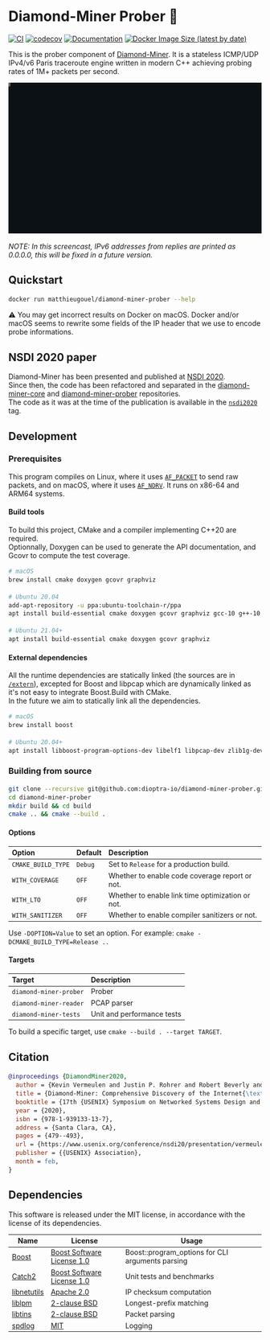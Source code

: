 # Diamond-Miner Prober :gem:

[![CI](https://img.shields.io/github/workflow/status/dioptra-io/diamond-miner-prober/CI?logo=github)](https://github.com/dioptra-io/diamond-miner-prober/actions?query=workflow%3ACI)
[![codecov](https://img.shields.io/codecov/c/github/dioptra-io/diamond-miner-prober?logo=codecov&logoColor=white)](https://codecov.io/gh/dioptra-io/diamond-miner-prober)
[![Documentation](https://img.shields.io/badge/documentation-online-blue.svg?logo=read-the-docs&logoColor=white)](https://dioptra-io.github.io/diamond-miner-prober/)
[![Docker Image Size (latest by date)](https://img.shields.io/docker/image-size/matthieugouel/diamond-miner-prober?logo=docker&logoColor=white)](https://hub.docker.com/r/matthieugouel/diamond-miner-prober)

This is the prober component of [Diamond-Miner](https://www.usenix.org/conference/nsdi20/presentation/vermeulen). It is
a stateless ICMP/UDP IPv4/v6 Paris traceroute engine written in modern C++ achieving probing rates of 1M+ packets per second.

![Demonstration of the prober usage](data/cast.svg)

_NOTE: In this screencast, IPv6 addresses from replies are printed as 0.0.0.0, this will be fixed in a future version._

## Quickstart

```bash
docker run matthieugouel/diamond-miner-prober --help
```

:warning: You may get incorrect results on Docker on macOS.
Docker and/or macOS seems to rewrite some fields of the IP header that we use to encode probe informations.

## NSDI 2020 paper

Diamond-Miner has been presented and published at [NSDI 2020](https://www.usenix.org/conference/nsdi20/presentation/vermeulen).  
Since then, the code has been refactored and separated in the [diamond-miner-core](https://github.com/dioptra-io/diamond-miner-core) and [diamond-miner-prober](https://github.com/dioptra-io/diamond-miner-prober) repositories.  
The code as it was at the time of the publication is available in the [`nsdi2020`](https://github.com/dioptra-io/diamond-miner-prober/releases/tag/nsdi2020) tag.

## Development

### Prerequisites

This program compiles on Linux, where it uses [`AF_PACKET`](https://man7.org/linux/man-pages/man7/packet.7.html) to send raw packets,
and on macOS, where it uses [`AF_NDRV`](http://newosxbook.com/bonus/vol1ch16.html).
It runs on x86-64 and ARM64 systems.

#### Build tools

To build this project, CMake and a compiler implementing C++20 are required.  
Optionnally, Doxygen can be used to generate the API documentation, and Gcovr to compute the test coverage.

```bash
# macOS
brew install cmake doxygen gcovr graphviz

# Ubuntu 20.04
add-apt-repository -u ppa:ubuntu-toolchain-r/ppa
apt install build-essential cmake doxygen gcovr graphviz gcc-10 g++-10

# Ubuntu 21.04+
apt install build-essential cmake doxygen gcovr graphviz
```

#### External dependencies

All the runtime dependencies are statically linked (the sources are in [`/extern`](/extern)), excepted for Boost and libpcap which are dynamically linked as it's not easy to integrate Boost.Build with CMake.  
In the future we aim to statically link all the dependencies.

```bash
# macOS
brew install boost

# Ubuntu 20.04+
apt install libboost-program-options-dev libelf1 libpcap-dev zlib1g-dev
```

### Building from source

```bash
git clone --recursive git@github.com:dioptra-io/diamond-miner-prober.git
cd diamond-miner-prober
mkdir build && cd build
cmake .. && cmake --build .
```

#### Options

Option             | Default  | Description
:------------------|:---------|:------------
`CMAKE_BUILD_TYPE` | `Debug`  | Set to `Release` for a production build.
`WITH_COVERAGE`    | `OFF`    | Whether to enable code coverage report or not.
`WITH_LTO`         | `OFF`    | Whether to enable link time optimization or not.
`WITH_SANITIZER`   | `OFF`    | Whether to enable compiler sanitizers or not.

Use `-DOPTION=Value` to set an option.
For example: `cmake -DCMAKE_BUILD_TYPE=Release ..`

#### Targets

Target                 | Description
:----------------------|:-----------
`diamond-miner-prober` | Prober
`diamond-miner-reader` | PCAP parser
`diamond-miner-tests`  | Unit and performance tests

To build a specific target, use `cmake --build . --target TARGET`.

## Citation

```bibtex
@inproceedings {DiamondMiner2020,
  author = {Kevin Vermeulen and Justin P. Rohrer and Robert Beverly and Olivier Fourmaux and Timur Friedman},
  title = {Diamond-Miner: Comprehensive Discovery of the Internet{\textquoteright}s Topology Diamonds },
  booktitle = {17th {USENIX} Symposium on Networked Systems Design and Implementation ({NSDI} 20)},
  year = {2020},
  isbn = {978-1-939133-13-7},
  address = {Santa Clara, CA},
  pages = {479--493},
  url = {https://www.usenix.org/conference/nsdi20/presentation/vermeulen},
  publisher = {{USENIX} Association},
  month = feb,
}
```

## Dependencies

This software is released under the MIT license, in accordance with the license of its dependencies.

Name                                             | License                                                               | Usage
-------------------------------------------------|-----------------------------------------------------------------------|------
[Boost](https://www.boost.org)                   | [Boost Software License 1.0](https://opensource.org/licenses/BSL-1.0) | Boost::program_options for CLI arguments parsing
[Catch2](https://github.com/catchorg/Catch2)     | [Boost Software License 1.0](https://opensource.org/licenses/BSL-1.0) | Unit tests and benchmarks
[libnetutils](https://android.googlesource.com/platform/system/core/+/master/libnetutils) | [Apache 2.0](https://opensource.org/licenses/Apache-2.0) | IP checksum computation
[liblpm](https://github.com/rmind/liblpm)        | [2-clause BSD](https://opensource.org/licenses/BSD-2-Clause)          | Longest-prefix matching
[libtins](https://github.com/mfontanini/libtins) | [2-clause BSD](https://opensource.org/licenses/BSD-2-Clause)          | Packet parsing
[spdlog](https://github.com/gabime/spdlog)       | [MIT](https://opensource.org/licenses/MIT)                            | Logging
